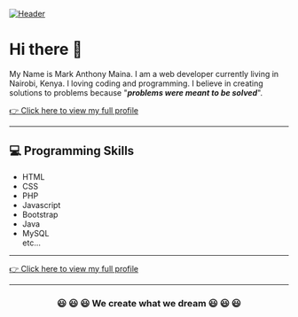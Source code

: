 [![Header](https://makeawebsitehub.com/wp-content/uploads/2016/01/coding.jpg "I Just Love Coding")](https://mcanthony98.github.io/mcanthony98/)
<h1> Hi there 👋</h1>
<p>My Name is Mark Anthony Maina. I am a web developer currently living in Nairobi, Kenya. I loving coding and programming. I believe in creating solutions to problems because
"<i><strong>problems were meant to be solved</strong></i>". </p>
<a href="https://mcanthony98.github.io/mcanthony98/"> 👉 Click here to view my full profile</a>

<hr/>
<h2>💻 Programming Skills</h2>
<ul>
  <li>HTML</li>
  <li>CSS</li>
  <li>PHP</li>
  <li>Javascript</li>
  <li>Bootstrap</li>
  <li>Java</li>
  <li>MySQL</li>
  etc...
</ul>

<hr/>
<a href="https://mcanthony98.github.io/mcanthony98/"> 👉 Click here to view my full profile</a>
<hr/>
<h3 align="center">😃 😃 😃 We create what we dream 😃 😃 😃</h3>
<!--
**mcanthony98/mcanthony98** is a ✨ _special_ ✨ repository because its `README.md` (this file) appears on your GitHub profile.

Here are some ideas to get you started:

- 🔭 I’m currently working on ...
- 🌱 I’m currently learning ...
- 👯 I’m looking to collaborate on ...
- 🤔 I’m looking for help with ...
- 💬 Ask me about ...
- 📫 How to reach me: ...
- 😄 Pronouns: ...
- ⚡ Fun fact: ...
-->
